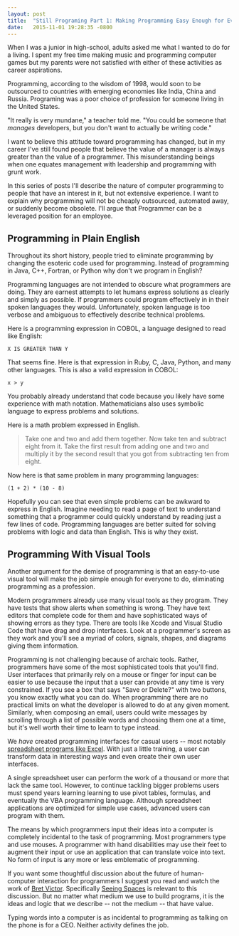 ```yaml
---
layout: post
title:  "Still Programing Part 1: Making Programming Easy Enough for Everyone"
date:   2015-11-01 19:28:35 -0800
---
```


When I was a junior in high-school, adults asked me what I wanted to do for a
living. I spent my free time making music and programming computer games but my
parents were not satisfied with either of these activities as career
aspirations.

Programming, according to the wisdom of 1998, would soon to be outsourced to
countries with emerging economies like India, China and Russia.  Programing
was a poor choice of profession for someone living in the United States.

"It really is very mundane," a teacher told me. "You could be someone that
_manages_ developers, but you don't want to actually be writing code."

I want to believe this attitude toward programming has changed, but in my career
I've still found people that believe the value of a manager is always greater
than the value of a programmer. This misunderstanding beings when one equates
management with leadership and programming with grunt work.

In this series of posts I'll describe the nature of computer programming to
people that have an interest in it, but not extensive experience.  I want to
explain why programming will not be cheaply outsourced, automated away, or
suddenly become obsolete. I'll argue that Programmer can be a leveraged position
for an employee.

Programming in Plain English
----------------------------

Throughout its short history, people tried to eliminate programming by
changing the esoteric code used for programming. Instead of programming in
Java, C++, Fortran, or Python why don't we program in English?

Programming languages are not intended to obscure what programmers are doing.
They are earnest attempts to let humans express solutions as clearly and simply
as possible.  If programmers could program effectively in in their spoken
languages they would. Unfortunately, spoken language is too verbose and
ambiguous to effectively describe technical problems.

Here is a programming expression in COBOL, a language designed to read like English:

```
X IS GREATER THAN Y
```

That seems fine. Here is that expression in Ruby, C, Java, Python, and many
other languages. This is also a valid expression in COBOL:

```
x > y
```

You probably already understand that code because you likely have some
experience with math notation. Mathematicians also uses symbolic language to
express problems and solutions.

Here is a math problem expressed in English.

> Take one and two and add them together. Now take ten and subtract eight from it.
> Take the first result from adding one and two and multiply it by the second
> result that you got from subtracting ten from eight.

Now here is that same problem in many programming languages:

```
(1 + 2) * (10 - 8)
```

Hopefully you can see that even simple problems can be awkward to express in
English.  Imagine needing to read a page of text to understand something that a
programmer could quickly understand by reading just a few lines of code.
Programming languages are better suited for solving problems with logic and data
than English. This is why they exist.


Programming With Visual Tools
-----------------------------
Another argument for the demise of programming is that an easy-to-use visual
tool will make the job simple enough for everyone to do, eliminating programming
as a profession.

Modern programmers already use many visual tools as they program. They have
tests that show alerts when something is wrong.  They have text editors
that complete code for them and have sophisticated ways of showing errors as
they type. There are tools like Xcode and Visual Studio Code that have drag and
drop interfaces. Look at a programmer's screen as they work and you'll see
a myriad of colors, signals, shapes, and diagrams giving them information.

Programming is not challenging because of archaic tools. Rather, programmers
have some of the most sophisticated tools that you'll find.  User interfaces
that primarily rely on a mouse or finger for input can be easier to use because
the input that a user can provide at any time is very constrained.  If you see a
box that says "Save or Delete?" with two buttons, you know exactly what you can
do.  When programming there are no practical limits on what the developer is
allowed to do at any given moment. Similarly, when composing an email, users
could write messages by scrolling through a list of possible words and choosing
them one at a time, but it's well worth their time to learn to type instead.

We _have_ created programming interfaces for casual users -- most notably
[spreadsheet programs like Excel](http://c2.com/cgi/wiki?MicrosoftExcelProgrammingLanguage).
With just a little training, a user can transform data in interesting ways and
even create their own user interfaces.

A single spreadsheet user can perform the work of a thousand or more that lack
the same tool. However, to continue tackling bigger problems users must spend
years learning learning to use pivot tables, formulas, and eventually the VBA
programming language.  Although spreadsheet applications are optimized for
simple use cases, advanced users can program with them.

The means by which programmers input their ideas into a computer is completely
incidental to the task of programming.  Most programmers type and use mouses. A
programmer with hand disabilities may use their feet to augment their input or
use an application that can translate voice into text. No form of input is any
more or less emblematic of programming.

If you want some thoughtful discussion about the future of human-computer
interaction for programmers I suggest you read and watch the work of [Bret
Victor](worrydream.com). Specifically [Seeing
Spaces](http://worrydream.com/SeeingSpaces/) is relevant to this discussion.
But no matter what medium we use to build programs, it is the ideas and logic
that we describe -- not the medium -- that have value.

Typing words into a computer is as incidental to programming as talking on the
phone is for a CEO. Neither activity defines the job.
